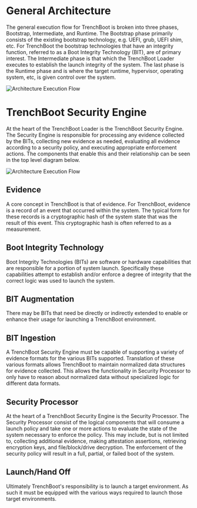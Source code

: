 
General Architecture
====================

The general execution flow for TrenchBoot is broken into three phases,
Bootstrap, Intermediate, and Runtime. The Bootstrap phase primarily consists of
the existing bootstrap technology, e.g. UEFI, grub, UEFI shim, etc. For
TrenchBoot the bootstrap technologies that have an integrity function, referred
to as a Boot Integrity Technology (BIT), are of primary interest. The
Intermediate phase is that which the TrenchBoot Loader executes to establish
the launch integrity of the system. The last phase is the Runtime phase and is
where the target runtime, hypervisor, operating system, etc, is
given control over the system.

![Architecture Execution Flow](images/Architectural_Flow.png)


# TrenchBoot Security Engine

At the heart of the TrenchBoot Loader is the TrenchBoot Security Engine.  The
Security Engine is responsible for processing any evidence collected by the
BITs, collecting new evidence as needed, evaluating all evidence according to
a security policy, and executing appropriate enforcement actions. The components
that enable this and their relationship can be seen in the top level diagram
below.

![Architecture Execution Flow](images/Arch_Flow.png)

## Evidence

A core concept in TrenchBoot is that of evidence. For TrenchBoot, evidence is a
record of an event that occurred within the system. The typical form for these
records is a cryptographic hash of the system state that was the result of this
event. This cryptographic hash is often referred to as a measurement.

## Boot Integrity Technology

Boot Integrity Technologies (BITs) are software or hardware capabilities that are
responsible for a portion of system launch. Specifically these capabilities
attempt to establish and/or enforce a degree of integrity that the correct
logic was used to launch the system.

## BIT Augmentation

There may be BITs that need be directly or indirectly extended to
enable or enhance their usage for launching a TrenchBoot environment.

## BIT Ingestion

A TrenchBoot Security Engine must be capable of supporting a variety of evidence
formats for the various BITs supported. Translation of these various formats allows
TrenchBoot to maintain normalized data structures for evidence collected. This
allows the functionality in Security Processor to only have to reason about
normalized data without specialized logic for different data formats.

## Security Processor

At the heart of a TrenchBoot Security Engine is the Security Processor. The
Security Processor consist of the logical components that will consume a launch
policy and take one or more actions to evaluate the state of the system
necessary to enforce the policy. This may include, but is not limited to, collecting
additional evidence, making attestation assertions, retrieving encryption keys,
and file/block/drive decryption. The enforcement of the security policy will
result in a full, partial, or failed boot of the system.

## Launch/Hand Off

Ultimately TrenchBoot's responsibility is to launch a target environment. As
such it must be equipped with the various ways required to launch those target
environments.
